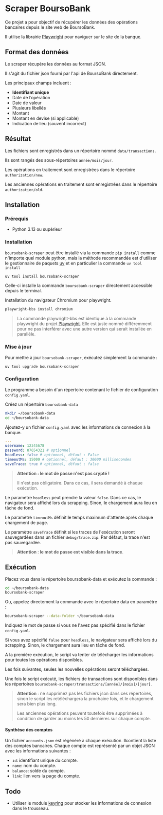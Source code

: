 # Scraper BoursoBank

Ce projet a pour objectif de récupérer les données des opérations bancaires depuis le site web de BoursoBank.

Il utilise la librairie [Playwright](https://playwright.dev/python/) pour naviguer sur le site de la banque.

## Format des données

Le scraper récupère les données au format JSON.

Il s'agit du fichier json fourni par l'api de BoursoBank directement.

Les principaux champs incluent :

- **Identifiant unique**
- Date de l’opération
- Date de valeur
- Plusieurs libellés
- Montant
- Montant en devise (si applicable)
- Indication de lieu (souvent incorrect)

## Résultat

Les fichiers sont enregistrés dans un répertoire nommé `data/transactions`.

Ils sont rangés des sous-répertoires `année/mois/jour`.

Les opérations en traitement sont enregistrées dans le répertoire `authorization/new`.

Les anciennes opérations en traitement sont enregistrées dans le répertoire `authorization/old`.

## Installation

### Prérequis

- Python 3.13 ou supérieur

### Installation

`boursobank-scraper` peut être installé via la commande `pip install` comme n'importe quel module python, mais la méthode recommandée est d'utiliser le gestionnaire de paquets [uv](https://docs.astral.sh/uv/) et en particulier la commande `uv tool install`

```bash
uv tool install boursobank-scraper
```

Celle-ci installe la commande `boursobank-scraper` directement accessible depuis le terminal.

Installation du navigateur Chromium pour playwright.


```bash
playwright-bbs install chromium
```

> La commande playwright-bbs est identique à la commande playwright du projet [Playwright](https://playwright.dev/python/). Elle est juste nommé différemment pour ne pas interférer avec une autre version qui serait installée en parallèle.

### Mise à jour

Pour mettre à jour `boursobank-scraper`, exécutez simplement la commande :

```bash
uv tool upgrade boursobank-scraper
```


### Configuration

Le programme a besoin d'un répertoire contenant le fichier de configuration `config.yaml`.

Créez un répertoire `boursobank-data`

```bash
mkdir ~/boursobank-data
cd ~/boursobank-data
```

Ajoutez-y un fichier `config.yaml` avec les informations de connexion à la banque.

```yaml
---
username: 12345678
password: 87654321 # optionnel
headless: false # optionnel, défaut : False
timeoutMs: 15000 # optionnel, défaut : 30000 millisecondes
saveTrace: true # optionnel, défaut : false

```

> **Attention : le mot de passe n'est pas crypté !**
>
> Il n'est pas obligatoire. Dans ce cas, il sera demandé à chaque exécution.

Le paramètre `headless` peut prendre la valeur `false`. Dans ce cas, le navigateur sera affiché lors du scrapping. Sinon, le chargement aura lieu en tâche de fond.

Le paramètre `timeoutMs` définit le temps maximum d'attente après chaque chargement de page.

Le paramètre `saveTrace` définit si les traces de l'exécution seront sauvegardées dans un fichier `debug/trace.zip`. Par défaut, la trace n'est pas sauvegardée.

> **Attention : le mot de passe est visible dans la trace.**

## Exécution

Placez vous dans le répertoire boursobank-data et exécutez la commande :

```bash
cd ~/boursobank-data
boursobank-scraper
```

Ou, appelez directement la commande avec le répertoire data en paramètre :

```bash
boursobank-scraper --data-folder ~/boursobank-data
```


Indiquez le mot de passe si vous ne l'avez pas spécifié dans le fichier `config.yaml`.

Si vous avez spécifié `false` pour `headless`, le navigateur sera affiché lors du scrapping. Sinon, le chargement aura lieu en tâche de fond.

A la première exécution, le script va tenter de télécharger les informations pour toutes les opérations disponibles.

Les fois suivantes, seules les nouvelles opérations seront téléchargées.

Une fois le script exécuté, les fichiers de transactions sont disponibles dans les répertoires `boursobank-scraper/transactions/[année]/[mois]/[jour]`.

> **Attention** : ne supprimez pas les fichiers json dans ces répertoires, sinon le script les retéléchargera la prochaine fois, et le chargement sera bien plus long.
>
> Les anciennes opérations peuvent toutefois être supprimées à condition de garder au moins les 50 dernières sur chaque compte.

#### Synthèse des comptes

Un fichier `accounts.json` est régénéré à chaque exécution. Ilcontient la liste des comptes bancaires. Chaque compte est représenté par un objet JSON avec les informations suivantes :
- `id`: identifiant unique du compte.
- `name`: nom du compte.
- `balance`: solde du compte.
- `link`: lien vers la page du compte.


## Todo

- Utiliser le module [keyring](https://pypi.org/project/keyring/) pour stocker les informations de connexion dans le trousseau.
